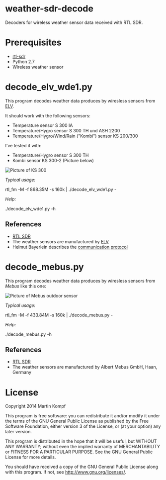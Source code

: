 weather-sdr-decode
====================

Decoders for wireless weather sensor data received with RTL SDR.

Prerequisites
=============

* [rtl-sdr](http://sdr.osmocom.org/trac/wiki/rtl-sdr) 
* Python 2.7
* Wireless weather sensor

decode\_elv\_wde1.py
====================

This program decodes weather data produces by wiresless sensors from [ELV](http://www.elv.de).

It should work with the following sensors:

* Temperature sensor S 300 IA
* Temperature/Hygro sensor S 300 TH und ASH 2200
* Temperature/Hygro/Wind/Rain ("Kombi") sensor KS 200/300

I've tested it with:

* Temperature/Hygro sensor S 300 TH
* Kombi sensor KS 300-2 (Picture below) 

![Picture of KS 300](http://www.kompf.de/weather/images/20090419_003.jpg)

*Typical usage:* 

  rtl\_fm -M -f 868.35M -s 160k | ./decode\_elv\_wde1.py -

*Help:* 

  ./decode\_elv\_wde1.py -h

References
----------

* [RTL SDR](http://sdr.osmocom.org/trac/wiki/rtl-sdr)
* The weather sensors are manufactured by [ELV](http://www.elv.de/)
* Helmut Bayerlein describes the [communication protocol](http://www.dc3yc.homepage.t-online.de/protocol.htm)


decode\_mebus.py
===============

This program decodes weather data produces by wiresless sensors from _Mebus_ like this one:

![Picture of Mebus outdoor sensor](http://www.kompf.de/weather/images/mebus_outdoor.jpg)

*Typical usage:* 

  rtl\_fm -M -f 433.84M -s 160k | ./decode\_mebus.py -

*Help:* 

  ./decode\_mebus.py -h

References
----------

* [RTL SDR](http://sdr.osmocom.org/trac/wiki/rtl-sdr)
* The weather sensors are manufactured by Albert Mebus GmbH, Haan, Germany

License
=======

Copyright 2014 Martin Kompf

This program is free software: you can redistribute it and/or modify
it under the terms of the GNU General Public License as published by
the Free Software Foundation, either version 3 of the License, or
(at your option) any later version.
 
This program is distributed in the hope that it will be useful,
but WITHOUT ANY WARRANTY; without even the implied warranty of
MERCHANTABILITY or FITNESS FOR A PARTICULAR PURPOSE.  See the
GNU General Public License for more details.

You should have received a copy of the GNU General Public License
along with this program.  If not, see <http://www.gnu.org/licenses/>.

